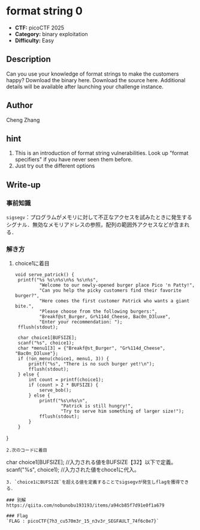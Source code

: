 # format string 0

- **CTF:** picoCTF 2025
- **Category:** binary exploitation
- **Difficulty:** Easy

## Description

Can you use your knowledge of format strings to make the customers happy?
Download the binary here.
Download the source here.
Additional details will be available after launching your challenge instance.

## Author
Cheng Zhang

## hint
1. This is an introduction of format string vulnerabilities. Look up "format specifiers" if you have never seen them before.
2. Just try out the different options


## Write-up

### 事前知識
`sigsegv`：プログラムがメモリに対して不正なアクセスを試みたときに発生するシグナル．無効なメモリアドレスの参照，配列の範囲外アクセスなどが含まれる．

### 解き方
1. choice1に着目
   ```
   void serve_patrick() {
    printf("%s %s\n%s\n%s %s\n%s",
            "Welcome to our newly-opened burger place Pico 'n Patty!",
            "Can you help the picky customers find their favorite burger?",
            "Here comes the first customer Patrick who wants a giant bite.",
            "Please choose from the following burgers:",
            "Breakf@st_Burger, Gr%114d_Cheese, Bac0n_D3luxe",
            "Enter your recommendation: ");
    fflush(stdout);

    char choice1[BUFSIZE];
    scanf("%s", choice1);
    char *menu1[3] = {"Breakf@st_Burger", "Gr%114d_Cheese", "Bac0n_D3luxe"};
    if (!on_menu(choice1, menu1, 3)) {
        printf("%s", "There is no such burger yet!\n");
        fflush(stdout);
    } else {
        int count = printf(choice1);
        if (count > 2 * BUFSIZE) {
            serve_bob();
        } else {
            printf("%s\n%s\n",
                    "Patrick is still hungry!",
                    "Try to serve him something of larger size!");
            fflush(stdout);
        }
    }
}
   ```
2.次のコードに着目  
```
char choice1[BUFSIZE];
//入力される値をBUFSIZE【32】以下で定義。
scanf("%s", choice1);
//入力された値をchoce1に代入。
```
3. `choice1にBUFSIZE`を超える値を定義することでsigsegvが発生しflagを獲得できる．

### 別解
https://qiita.com/nobunobu193193/items/a94cb85f7d91e0f1a679

### Flag
`FLAG : picoCTF{7h3_cu570m3r_15_n3v3r_SEGFAULT_74f6c0e7}`
